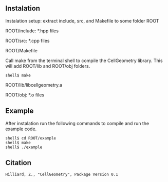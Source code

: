 ## Instalation ##

Instalation setup: extract include, src, and Makefile to some folder ROOT

ROOT/include: *.hpp files

ROOT/src: *.cpp files

ROOT/Makefile


Call make from the terminal shell to compile the CellGeometry library. This will add ROOT/lib and ROOT/obj folders.

	shell$ make

ROOT/lib/libcellgeometry.a

ROOT/obj: *.o files

## Example ##
After instalation run the following commands to compile and run the example code.

	shell$ cd ROOT/example
	shell$ make
	shell$ ./example

## Citation ##
	Hilliard, Z., "CellGeometry", Package Version 0.1
	

